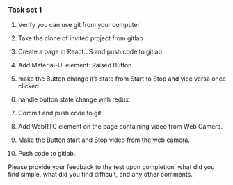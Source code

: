 ### Task set 1
1. Verify you can use git from your computer

2. Take the clone of invited project from gitlab

3. Create a page in React.JS and push code to gitlab.

4. Add Material-UI element: Raised Button

5. make the Button change it’s state from Start to Stop and vice versa once clicked

6. handle button state change with redux.

7. Commit and push code to git

8. Add WebRTC element on the page containing video from Web Camera.

9. Make the Button start and Stop video from the web camera.

10. Push code to gitlab.

Please provide your feedback to the test upon completion: what did you find simple, what did you find difficult, and any other comments.
